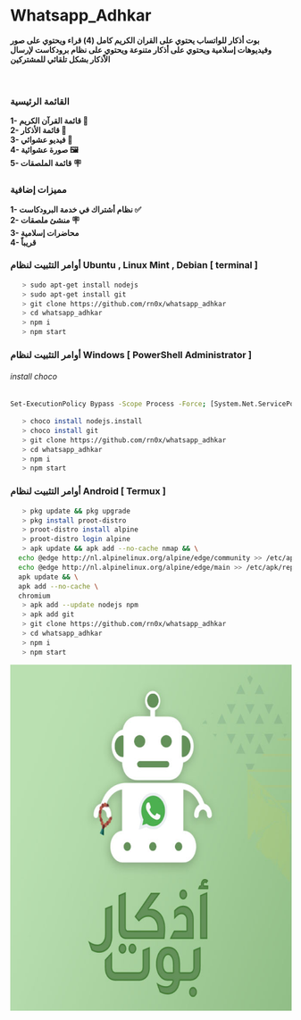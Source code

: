 # Whatsapp_Adhkar

<b>بوت أذكار للواتساب يحتوي على القران الكريم كامل (4) قراء ويحتوي على صور وفيديوهات إسلامية ويحتوي على أذكار متنوعة ويحتوي على نظام برودكاست لإرسال الاّذكار بشكل تلقائي للمشتركين </b><br>
<br><br>


 
### القائمة الرئيسية
<b>1- قائمة القرآن الكريم 📖 </b><br>
<b>2- قائمة الأذكار 📿</b><br>
<b>3- فيديو عشوائي 🎥</b><br>
<b> 4- صورة عشوائية 🖼️ </b><br>
<b> 5- قائمة الملصقات 🪧</b><br>


### مميزات إضافية
<b>1- نظام أشتراك في خدمة البرودكاست ✅</b><br>
<b>2- منشئ ملصقات 🪧</b><br>
<b>3- محاضرات إسلامية</b><br>
<b> 4- قريباً </b><br>

### أوامر التثبيت لنظام Ubuntu , Linux Mint , Debian [ terminal ]

```bash
   > sudo apt-get install nodejs
   > sudo apt-get install git
   > git clone https://github.com/rn0x/whatsapp_adhkar
   > cd whatsapp_adhkar
   > npm i
   > npm start
```

### أوامر التثبيت لنظام Windows [ PowerShell Administrator ]

<h6>install choco</h6>

```bash
Set-ExecutionPolicy Bypass -Scope Process -Force; [System.Net.ServicePointManager]::SecurityProtocol = [System.Net.ServicePointManager]::SecurityProtocol -bor 3072; iex ((New-Object System.Net.WebClient).DownloadString('https://community.chocolatey.org/install.ps1'))

```

```bash
   > choco install nodejs.install
   > choco install git
   > git clone https://github.com/rn0x/whatsapp_adhkar
   > cd whatsapp_adhkar
   > npm i
   > npm start
```

### أوامر التثبيت لنظام Android [ Termux ]

```bash
   > pkg update && pkg upgrade
   > pkg install proot-distro
   > proot-distro install alpine
   > proot-distro login alpine
   > apk update && apk add --no-cache nmap && \
  echo @edge http://nl.alpinelinux.org/alpine/edge/community >> /etc/apk/repositories && \
  echo @edge http://nl.alpinelinux.org/alpine/edge/main >> /etc/apk/repositories && \
  apk update && \
  apk add --no-cache \
  chromium
   > apk add --update nodejs npm
   > apk add git
   > git clone https://github.com/rn0x/whatsapp_adhkar
   > cd whatsapp_adhkar
   > npm i
   > npm start
```


<p align="center">
  <img align="center" src="/github/1.jpeg" alt="whatsapp_adhkar" width="654" height="620">
</p>


